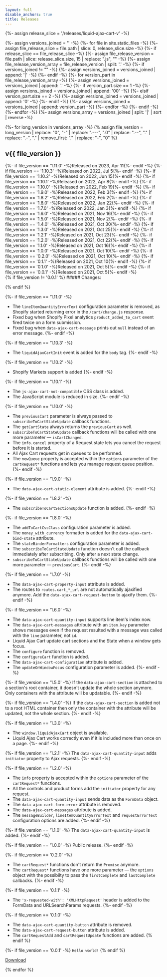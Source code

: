 ```yaml
---
layout: full
disable_anchors: true
title: Releases
---
```


<div class="release-list">
{%- assign release_slice = '/releases/liquid-ajax-cart-v' -%}

{%- assign versions_joined = '' -%}
{%- for file in site.static_files -%}
	{%- assign file_release_slice = file.path | slice: 0, release_slice.size -%}
	{%- if release_slice == file_release_slice -%}
		{%- assign file_release_version = file.path | slice: release_slice.size, 15 | replace: ".js", "" -%}
		{%- assign file_release_version_array = file_release_version | split: '.' -%}
		{%- if versions_joined != "" -%}
			{%- assign versions_joined = versions_joined | append: '|' -%}
		{%- endif -%}
		{%- for version_part in file_release_version_array -%}
			{%- assign versions_joined = versions_joined | append: '.' -%}
			{%- if version_part.size == 1 -%}
				{%- assign versions_joined = versions_joined | append: '00' -%}
			{%- elsif version_part.size == 2 -%}
				{%- assign versions_joined = versions_joined | append: '0' -%}
			{%- endif -%}
			{%- assign versions_joined = versions_joined | append: version_part -%}
		{%- endfor -%}
	{%- endif -%}
{%- endfor -%}
{%- assign versions_array = versions_joined | split: '|' | sort | reverse -%}

{%- for long_version in versions_array -%}
{% assign file_version = long_version | replace: "0", "-" | replace: ".---", ".0"  | replace: ".--", "." | replace: ".-", "." | remove_first: "." | replace: "-", "0" %}

<div class="release">
	<div class="release__heading">
		<h2 class="release__version">v{{ file_version }}</h2>
		<div class="release__date">
            {%- if file_version == '1.11.0' -%}Released on 2023, Apr 11{%- endif -%}
			{%- if file_version == '1.10.3' -%}Released on 2022, Jul 5{%- endif -%}
			{%- if file_version == '1.10.2' -%}Released on 2022, Jun 15{%- endif -%}
			{%- if file_version == '1.10.1' -%}Released on 2022, Apr 8{%- endif -%}
			{%- if file_version == '1.10.0' -%}Released on 2022, Feb 19{%- endif -%}
			{%- if file_version == '1.9.0' -%}Released on 2022, Feb 3{%- endif -%}
			{%- if file_version == '1.8.2' -%}Released on 2022, Feb 2{%- endif -%}
			{%- if file_version == '1.8.0' -%}Released on 2022, Jan 22{%- endif -%}
			{%- if file_version == '1.7.0' -%}Released on 2022, Jan 3{%- endif -%}
			{%- if file_version == '1.6.0' -%}Released on 2021, Nov 16{%- endif -%}
			{%- if file_version == '1.5.0' -%}Released on 2021, Nov 2{%- endif -%}
			{%- if file_version == '1.4.0' -%}Released on 2021, Oct 30{%- endif -%}
			{%- if file_version == '1.3.0' -%}Released on 2021, Oct 25{%- endif -%}
			{%- if file_version == '1.2.1' -%}Released on 2021, Oct 23{%- endif -%}
			{%- if file_version == '1.2.0' -%}Released on 2021, Oct 22{%- endif -%}
			{%- if file_version == '1.1.0' -%}Released on 2021, Oct 16{%- endif -%}
			{%- if file_version == '1.0.0' -%}Released on 2021, Oct 10{%- endif -%}
			{%- if file_version == '0.2.0' -%}Released on 2021, Oct 10{%- endif -%}
			{%- if file_version == '0.1.1' -%}Released on 2021, Oct 10{%- endif -%}
			{%- if file_version == '0.1.0' -%}Released on 2021, Oct 5{%- endif -%}
			{%- if file_version == '0.0.1' -%}Released on 2021, Oct 5{%- endif -%}
		</div>
	</div>

<div class="release__description" markdown="1">
{% if file_version != '0.0.1' %}
##### Changes:

{% endif %}

{%- if file_version == '1.11.0' -%}
* The `lineItemQuantityErrorText` configuration parameter is removed, as Shopify started returning error in the `/cart/change.js` response.
* Fixed bug when Shopify Pixel analytics `product_added_to_cart` event fired twice on a form submission.
* Fixed bug when `data-ajax-cart-message` prints out `null` instead of an error message.
{%- endif -%}

{%- if file_version == '1.10.3' -%}
* The `liquidAjaxCartInit` event is added for the `body` tag.
{%- endif -%}

{%- if file_version == '1.10.2' -%}
* Shopify Markets support is added
{%- endif -%}

{%- if file_version == '1.10.1' -%}
* The `js-ajax-cart-not-compatible` CSS class is added.
* The JavaScript module is reduced in size.
{%- endif -%}

{%- if file_version == '1.10.0' -%}
* The `previousCart` parameter is always passed to `subscribeToCartStateUpdate` callback functions.
* The `getCartState` always returns the `previousCart` as well.
* `subscribeToCartStateUpdate` callback functions will be called with one more parameter — `isCartChanged`.
* The `info.cancel` property of a Request state lets you cancel the request before it is started.
* All Ajax Cart requests get in queues to be performed.
* The `newQueue` property is accepted within the `options` parameter of the `cartRequest*` functions and lets you manage request queue position.
{%- endif -%}

{%- if file_version == '1.9.0' -%}
* The `data-ajax-cart-static-element` attribute is added.
{%- endif -%}

{%- if file_version == '1.8.2' -%}
* The `subscribeToCartSectionsUpdate` function is added.
{%- endif -%}

{%- if file_version == '1.8.0' -%}
* The `addToCartCssClass` configuration parameter is added.
* The `money_with_currency` formatter is added for the `data-ajax-cart-bind-state` attribute.
* The `stateBinderFormatters` configuration parameter is added.
* The `subscribeToCartStateUpdate` function doesn't call the callback immediately after subscribing. Only after a next state change.
* `subscribeToCartStateUpdate` callback functions will be called with one more parameter — `previousCart`.
{%- endif -%}

{%- if file_version == '1.7.0' -%}
* The `data-ajax-cart-property-input` attribute is added.
* The routes to `routes.cart_*_url` are not automatically ajaxified anymore. Add the `data-ajax-cart-request-button` to ajaxify them.
{%- endif -%}

{%- if file_version == '1.6.0' -%}
* The `data-ajax-cart-quantity-input` supports line item's index now.
* The `data-ajax-cart-messages` attribute with an `item.key` parameter shows messages even if the request resulted with a message was called with the `line` parameter, not `id`.
* Liquid Ajax Cart update cart sections and the State when a window gets focus. 
* The `configure` function is removed.
* The `configureCart` function is added.
* The `data-ajax-cart-configuration` attribute is added.
* The `updateOnWindowFocus` configuration parameter is added.
{%- endif -%}

{%- if file_version == '1.5.0' -%}
If the `data-ajax-cart-section` is attached to a section's root container, it doesn't update the whole section anymore. Only containers with the attribute will be updatable.
{%- endif -%}


{%- if file_version == '1.4.0' -%}
If the `data-ajax-cart-section` is added not to a root HTML container then only the container with the attribute will be updated, not the whole section.
{%- endif -%}

{%- if file_version == '1.3.0' -%}
* The `window.liquidAjaxCart` object is available.
* Liquid Ajax Cart works correctly even if it is included more than once on a page.
{%- endif -%}

{%- if file_version == '1.2.1' -%}
The `data-ajax-cart-quantity-input` adds `initiator` property to Ajax requests.
{%- endif -%}

{%- if file_version == '1.2.0' -%}
* The `info` property is accepted within the `options` parameter of the `cartRequest*` functions.
* All the controls and product forms add the `initiator` property for any request.
* The `data-ajax-cart-quantity-input` sends data as the `FormData` object.
* The `data-ajax-cart-form-error` attribute is removed.
* The `data-ajax-cart-messages` attribute is added.
* The `messageBuilder`, `lineItemQuantityErrorText` and `requestErrorText` configuration options are added.
{%- endif -%}

{%- if file_version == '1.1.0' -%}
The `data-ajax-cart-quantity-input` is added.
{%- endif -%}

{%- if file_version == '1.0.0' -%}
Public release.
{%- endif -%}

{%- if file_version == '0.2.0' -%}
* The `cartRequest*` functions don't return the `Promise` anymore.
* The `cartRequest*` functions have one more parameter — the `options` object with the possibilty to pass the `firstComplete` and `lastComplete` callbacks.
{%- endif -%}

{%- if file_version == '0.1.1' -%}
* The `'x-requested-with': 'XMLHttpRequest'` header is added to the FormData and URLSearchParams requests.
{%- endif -%}

{%- if file_version == '0.1.0' -%}
* The `data-ajax-cart-quantity-button` attribute is removed.
* The `data-ajax-cart-request-button` attribute is added.
* The `cartRequestAdd` and `cartRequestUpdate` functions are added.
{% endif %}

{%- if file_version == '0.0.1' -%}
`Hello world!`
{% endif %}

<div class="release__download-wrapper">
	<a download href="{{ release_slice | append: file_version | append: '.js' }}" class="release__download-btn">
		Download
	</a>
</div>

</div>

	
</div>

{% endfor %}
</div>
